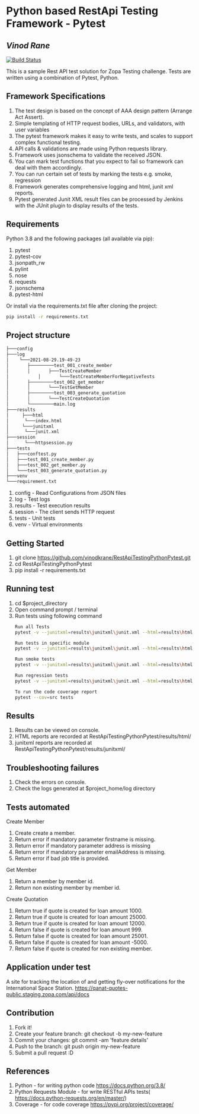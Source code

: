 # Python based RestApi Testing Framework - Pytest
## _Vinod Rane_

[![Build Status](https://travis-ci.org/joemccann/dillinger.svg?branch=master)](https://travis-ci.org/joemccann/dillinger)

This is a sample Rest API test solution for Zopa Testing challenge. Tests are written using a combination of Pytest, Python.


## Framework Specifications
1. The test design is based on the concept of AAA design pattern (Arrange Act Assert).
2. Simple templating of HTTP request bodies, URLs, and validators, with user variables
2. The pytest framework makes it easy to write tests, and scales to support complex functional testing.
3. API calls & validations are made using Python requests library.
4. Framework uses jsonschema to validate the received JSON.
5. You can mark test functions that you expect to fail so framework can deal with them accordingly.
6. You can run certain set of tests by marking the tests e.g. smoke, regression
7. Framework generates comprehensive logging and html, junit xml reports.  
8. Pytest generated Junit XML result files can be processed by Jenkins with the JUnit plugin to display results of the tests.


## Requirements
Python 3.8 and the following packages (all available via pip):
1. pytest
2. pytest-cov
3. jsonpath_rw
4. pylint
5. nose
6. requests
7. jsonschema
8. pytest-html

Or install via the requirements.txt file after cloning the project:
```sh
pip install -r requirements.txt
```


## Project structure

```sh
├───config
├───log
│    └───2021-08-29.19-49-23
│		├─────────test_001_create_member
│		│		├───TestCreateMember
│   		│		└───TestCreateMemberForNegativeTests				
│		├─────────test_002_get_member
│		│		└───TestGetMember
│		├─────────test_003_generate_quotation
│		│		└───TestCreateQuotation
│		└─────────main.log
├───results
│     ├───html 
│	   └───index.html
│     └───junitxml
│	   └───junit.xml
├───session
│      └───httpsession.py
├───tests
│   ├───conftest.py
│   ├───test_001_create_member.py  
│   ├───test_002_get_member.py       
│   └───test_003_generate_quotation.py
├───venv
└───requirement.txt			  
```

1. config - Read Configurations from JSON files
2. log - Test logs
3. results - Test execution results
4. session - The client sends HTTP request
5. tests - Unit tests
6. venv - Virtual environments


## Getting Started
1. git clone https://github.com/vinodkrane/RestApiTestingPythonPytest.git
2. cd RestApiTestingPythonPytest
3. pip install -r requirements.txt


## Running test
1. cd $project_directory
2. Open command prompt / terminal
3. Run tests using following command
    ```sh
	Run all Tests
    pytest -v --junitxml=results\junitxml\junit.xml --html=results\html\report.html
	
	Run tests in specific module
	pytest -v --junitxml=results\junitxml\junit.xml --html=results\html\report.html tests/test_001_create_member.py
	
	Run smoke tests
	pytest -v --junitxml=results\junitxml\junit.xml --html=results\html\report.html -m smoke
	
	Run regression tests
	pytest -v --junitxml=results\junitxml\junit.xml --html=results\html\report.html -m regression
	
	To run the code coverage report
	pytest --cov=src tests
    ```


## Results
1. Results can be viewed on console.
2. HTML reports are recorded at RestApiTestingPythonPytest/results/html/
3. junitxml reports are recorded at RestApiTestingPythonPytest/results/junitxml/

## Troubleshooting failures
1. Check the errors on console.
2. Check the logs generated at $project_home/log directory


## Tests automated
Create Member
1. Create create a member.
2. Return error if mandatory parameter firstname is missing.
3. Return error if mandatory parameter address is missing
4. Return error if mandatory parameter emailAddress is missing.
5. Return error if bad job title is provided.

Get Member
1. Return a member by member id.
2. Return non existing member by member id.

Create Quotation
1. Return true if quote is created for loan amount 1000.
2. Return true if quote is created for loan amount 25000.
3. Return true if quote is created for loan amount 12000.
4. Return false if quote is created for loan amount 999.
5. Return false if quote is created for loan amount 25001.
6. Return false if quote is created for loan amount -5000.
7. Return false if quote is created for non existing member.


## Application under test
A site for tracking the location of and getting fly-over notifications for the International Space Station.
https://qanat-quotes-public.staging.zopa.com/api/docs

## Contribution
1. Fork it!
2. Create your feature branch: git checkout -b my-new-feature
3. Commit your changes: git commit -am 'feature details'
4. Push to the branch: git push origin my-new-feature
5. Submit a pull request :D

## References
1. Python - for writing python code https://docs.python.org/3.8/
2. Python Requests Module - for write RESTful APIs tests( https://docs.python-requests.org/en/master/)
3. Coverage - for code coverage https://pypi.org/project/coverage/


